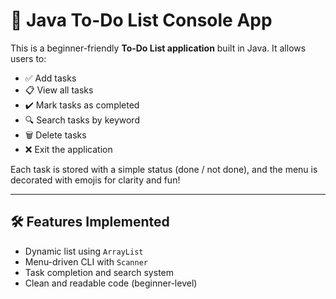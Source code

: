 # 📝 Java To-Do List Console App

This is a beginner-friendly **To-Do List application** built in Java. It allows users to:

- ✅ Add tasks  
- 📋 View all tasks  
- ✔️ Mark tasks as completed  
- 🔍 Search tasks by keyword  
- 🗑️ Delete tasks  
- ❌ Exit the application

Each task is stored with a simple status (done / not done), and the menu is decorated with emojis for clarity and fun!

---

## 🛠 Features Implemented
- Dynamic list using `ArrayList`
- Menu-driven CLI with `Scanner`
- Task completion and search system
- Clean and readable code (beginner-level)



